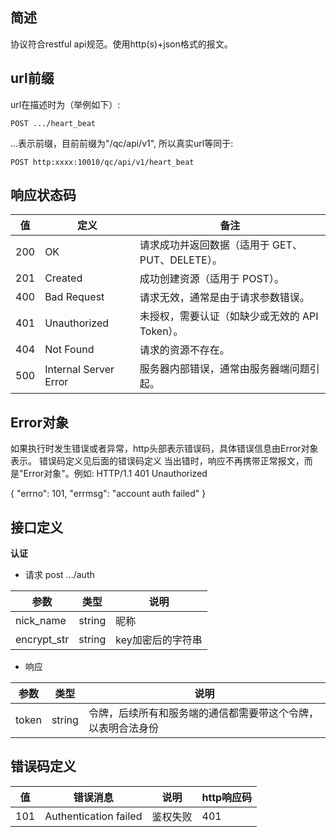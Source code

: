 ## 简述

协议符合restful api规范。使用http(s)+json格式的报文。

## url前缀

url在描述时为（举例如下）:

    POST .../heart_beat

...表示前缀，目前前缀为"/qc/api/v1", 所以真实url等同于:

    POST http:xxxx:10010/qc/api/v1/heart_beat

## 响应状态码

| 值   | 定义                    | 备注                             |
| --- | --------------------- | ------------------------------ |
| 200 | OK                    | 请求成功并返回数据（适用于 GET、PUT、DELETE）。 |
| 201 | Created               | 成功创建资源（适用于 POST）。              |
| 400 | Bad Request           | 请求无效，通常是由于请求参数错误。              |
| 401 | Unauthorized          | 未授权，需要认证（如缺少或无效的 API Token）。   |
| 404 | Not Found             | 请求的资源不存在。                      |
| 500 | Internal Server Error | 服务器内部错误，通常由服务器端问题引起。           |

## Error对象

如果执行时发生错误或者异常，http头部表示错误码，具体错误信息由Error对象表示。
错误码定义见后面的错误码定义
当出错时，响应不再携带正常报文，而是"Error对象"。例如:
HTTP/1.1 401 Unauthorized

{
  "errno": 101,
  "errmsg": "account auth failed"
}

## 接口定义

**认证**

- 请求
  post .../auth

| 参数          | 类型     | 说明         |
| ----------- | ------ | ---------- |
| nick_name   | string | 昵称         |
| encrypt_str | string | key加密后的字符串 |

- 响应

| 参数    | 类型     | 说明                             |
| ----- | ------ | ------------------------------ |
| token | string | 令牌，后续所有和服务端的通信都需要带这个令牌，以表明合法身份 |

## 错误码定义

| 值   | 错误消息                  | 说明   | http响应码 |
| --- | --------------------- | ---- | ------- |
| 101 | Authentication failed | 鉴权失败 | 401     |
